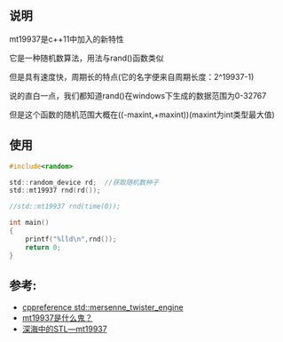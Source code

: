 ## 说明

mt19937是c++11中加入的新特性

它是一种随机数算法，用法与rand()函数类似

但是具有速度快，周期长的特点(它的名字便来自周期长度：2^19937-1)

说的直白一点，我们都知道rand()在windows下生成的数据范围为0-32767

但是这个函数的随机范围大概在\((-maxint,+maxint)\)(maxint为int类型最大值)


## 使用

```c
#include<random>

std::random_device rd;  //获取随机数种子
std::mt19937 rnd(rd());

//std::mt19937 rnd(time(0));

int main()
{
    printf("%lld\n",rnd());
    return 0;
}

```
## 参考:

 - [cppreference std::mersenne_twister_engine](https://zh.cppreference.com/w/cpp/numeric/random/mersenne_twister_engine)
 - [mt19937是什么鬼？](https://blog.csdn.net/caimouse/article/details/55668071)
 - [深海中的STL—mt19937](https://www.cnblogs.com/zwfymqz/archive/2018/03/01/8489116.html)
